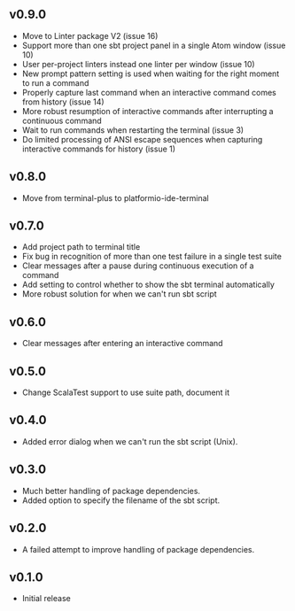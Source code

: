 ## v0.9.0
* Move to Linter package V2 (issue 16)
* Support more than one sbt project panel in a single Atom window (issue 10)
* User per-project linters instead one linter per window (issue 10)
* New prompt pattern setting is used when waiting for the right moment to run a command
* Properly capture last command when an interactive command comes from history (issue 14)
* More robust resumption of interactive commands after interrupting a continuous command
* Wait to run commands when restarting the terminal (issue 3)
* Do limited processing of ANSI escape sequences when capturing interactive commands for history (issue 1)

## v0.8.0
* Move from terminal-plus to platformio-ide-terminal

## v0.7.0
* Add project path to terminal title
* Fix bug in recognition of more than one test failure in a single test suite
* Clear messages after a pause during continuous execution of a command
* Add setting to control whether to show the sbt terminal automatically
* More robust solution for when we can't run sbt script

## v0.6.0
* Clear messages after entering an interactive command

## v0.5.0
* Change ScalaTest support to use suite path, document it

## v0.4.0
* Added error dialog when we can't run the sbt script (Unix).

## v0.3.0
* Much better handling of package dependencies.
* Added option to specify the filename of the sbt script.

## v0.2.0
* A failed attempt to improve handling of package dependencies.

## v0.1.0
* Initial release
